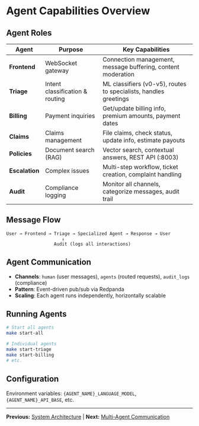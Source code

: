 # Agent Capabilities Overview

## Agent Roles

| Agent | Purpose | Key Capabilities |
|-------|---------|------------------|
| **Frontend** | WebSocket gateway | Connection management, message buffering, content moderation |
| **Triage** | Intent classification & routing | ML classifiers (v0-v5), routes to specialists, handles greetings |
| **Billing** | Payment inquiries | Get/update billing info, premium amounts, payment dates |
| **Claims** | Claims management | File claims, check status, update info, estimate payouts |
| **Policies** | Document search (RAG) | Vector search, contextual answers, REST API (:8003) |
| **Escalation** | Complex issues | Multi-step workflow, ticket creation, complaint handling |
| **Audit** | Compliance logging | Monitor all channels, categorize messages, audit trail |

## Message Flow

```
User → Frontend → Triage → Specialized Agent → Response → User
                     ↓
                  Audit (logs all interactions)
```

## Agent Communication

- **Channels**: `human` (user messages), `agents` (routed requests), `audit_logs` (compliance)
- **Pattern**: Event-driven pub/sub via Redpanda
- **Scaling**: Each agent runs independently, horizontally scalable

## Running Agents

```bash
# Start all agents
make start-all

# Individual agents
make start-triage
make start-billing
# etc.
```

## Configuration

Environment variables: `{AGENT_NAME}_LANGUAGE_MODEL`, `{AGENT_NAME}_API_BASE`, etc.

---

**Previous:** [System Architecture](system-architecture.md) | **Next:** [Multi-Agent Communication](multi-agent-communication.md)